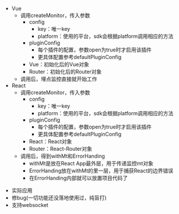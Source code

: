 <!-- 用法 -->
* Vue
  * 调用createMonitor，传入参数
    * config
      * key：唯一key
      * platform：使用的平台，sdk会根据platform调用相应的方法
    * pluginConfig
      * 每个插件的配置，参数open为true时才启用该插件
      * 更具体配置参考defaultPluginConfig
    * Vue：初始化后的Vue对象
    * Router：初始化后的Router对象
  * 调用后，埋点监控直接就开始工作
* React
  * 调用createMonitor，传入参数
    * config
      * key：唯一key
      * platform：使用的平台，sdk会根据platform调用相应的方法
    * pluginConfig
      * 每个插件的配置，参数open为true时才启用该插件
      * 更具体配置参考defaultPluginConfig
    * React：React对象
    * Router：React-Router对象 
  * 调用后，得到withMt和ErrorHanding
    * withMt是放在React App最外层，用于传递监控mt对象
    * ErrorHanding放在withMt的里一层，用于捕获React的边界错误
    * 在ErrorHanding内部就可以放置项目代码了

<!-- TO DO LIST -->
* 实际应用
* 修bug(一切功能还没落地使用过，纯盲打)
* 支持websocket